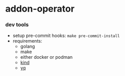 # addon-operator

### dev tools

- setup pre-commit hooks: `make pre-commit-install`
- requirements:
	- golang
	- make
	- either docker or podman
	- [kind](https://kind.sigs.k8s.io/)
	- [yq](https://github.com/kislyuk/yq)
